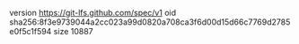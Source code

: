 version https://git-lfs.github.com/spec/v1
oid sha256:8f3e9739044a2cc023a99d0820a708ca3f6d00d15d66c7769d2785e0f5c1f594
size 10887
